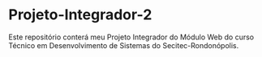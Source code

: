 # Projeto-Integrador-2
Este repositório conterá meu Projeto Integrador do Módulo Web do curso Técnico em Desenvolvimento de Sistemas do Secitec-Rondonópolis.
